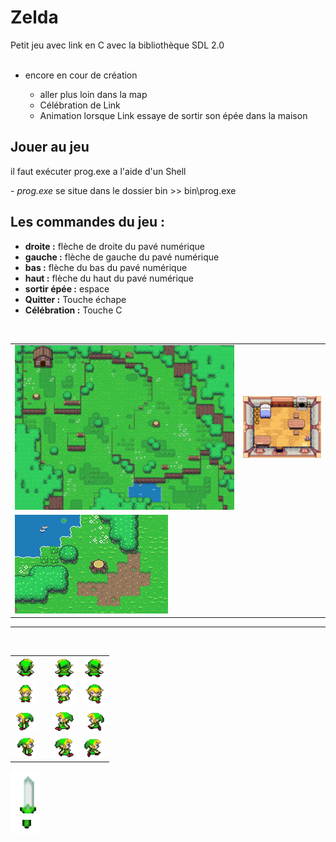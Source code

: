 <h1>Zelda</h1> 
Petit jeu avec link en C avec la bibliothèque SDL 2.0 
<br />
<br />
<ul><li>encore en cour de création</li>
    <ul>
        <li>aller plus loin dans la map</li>
        <li>Célébration de Link</li>
        <li>Animation lorsque Link essaye de sortir son épée dans la maison</li>
    </ul>
</ul>
<h2>Jouer au jeu</h2>
<p>il faut exécuter prog.exe a l'aide d'un Shell</p>
<p>- <em>prog.exe</em> se situe dans le dossier bin >> bin\prog.exe</p>

<h2>Les commandes du jeu :</h2>
<ul>
    <li>
        <strong>droite :</strong> flèche de droite du pavé numérique
    </li>
    <li>
        <strong>gauche :</strong> flèche de gauche du pavé numérique
    </li>
    <li>
        <strong>bas :</strong> flèche du bas du pavé numérique
    </li>
    <li>
        <strong>haut :</strong> flèche du haut du pavé numérique
    </li>
    <li>
        <strong>sortir épée :</strong> espace
    </li>
    <li>
        <strong>Quitter :</strong> Touche échape
    </li>
    <li>
        <strong>Célébration :</strong> Touche C    
    </li>
</ul>

<br />
<table>
    <tr>
        <td>
            <img src="src/img/zeldamap.bmp">
        </td>
        <td>
            <img src="src/img/Maison.bmp">
        </td>
    </tr>
    <tr>
        <td>
            <img src="src/img/map2.png">
        </td>
    </tr>
</table>
<hr />
<br />
<table>
<tr>
        <td>
            <img src="src/img/linkH.bmp">
        <td>
        <td>
            <img src="src/img/linkH1.bmp">
        </td>
        <td>
            <img src="src/img/linkH2.bmp">
        </td>
    </tr>
    <tr>
        <td>
            <img src="src/img/linkB.bmp">
        <td>
        <td>
            <img src="src/img/linkB1.bmp">
        </td>
        <td>
            <img src="src/img/linkB2.bmp">
        </td>
    </tr>
    <tr>
        <td>
            <img src="src/img/linkG.bmp">
        <td>
        <td>
            <img src="src/img/linkG1.bmp">
        </td>
        <td>
            <img src="src/img/linkG2.bmp">
        </td>
    </tr>
    <tr>
        <td>
            <img src="src/img/linkR.bmp">
        <td>
        <td>
            <img src="src/img/linkR1.bmp">
        </td>
        <td>
            <img src="src/img/linkR2.bmp">
        </td>
    </tr>
</table>
<img src="src/img/epee.PNG">
